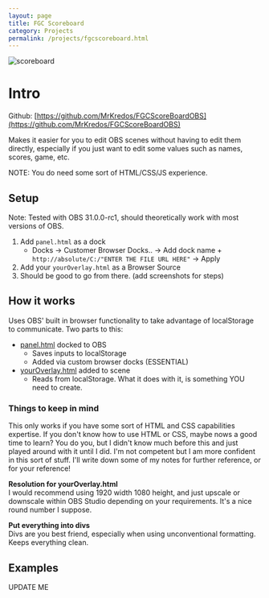 ```yaml
---
layout: page
title: FGC Scoreboard
category: Projects
permalink: /projects/fgcscoreboard.html
---
```

<style> 
.site-title {
    font-family: Bebas Neue; 
}

</style>
![scoreboard]({{site.url}}/assets/fgcscoreboard/scoreboardpanel.png)

# Intro
Github: [https://github.com/MrKredos/FGCScoreBoardOBS](https://github.com/MrKredos/FGCScoreBoardOBS) 

Makes it easier for you to edit OBS scenes without having to edit them directly, especially if you just want to edit some values such as names, scores, game, etc. 

NOTE: You do need some sort of HTML/CSS/JS experience.

## Setup 
Note: Tested with OBS 31.0.0-rc1, should theoretically work with most versions of OBS.

1. Add ```panel.html``` as a dock
    - Docks -> Customer Browser Docks.. -> Add dock name + ```http://absolute/C:/"ENTER THE FILE URL HERE"``` -> Apply
2. Add your ```yourOverlay.html``` as a Browser Source
3. Should be good to go from there. (add screenshots for steps)

## How it works 
Uses OBS' built in browser functionality to take advantage of localStorage to communicate. 
Two parts to this: 

- <ins>panel.html</ins> docked to OBS
    - Saves inputs to localStorage
    - Added via custom browser docks (ESSENTIAL)
- <ins>yourOverlay.html</ins> added to scene
    - Reads from localStorage. What it does with it, is something YOU need to create. 



### Things to keep in mind
This only works if you have some sort of HTML and CSS capabilities expertise. If you don't know how to use HTML or CSS, maybe nows a good time to learn? You do you, but I didn't know much before this and just played around with it until I did. I'm not competent but I am more confident in this sort of stuff. I'll write down some of my notes for further reference, or for your reference! 

<strong>Resolution for yourOverlay.html</strong><br>
I would recommend using 1920 width 1080 height, and just upscale or downscale within OBS Studio depending on your requirements. It's a nice round number I suppose. 

<strong>Put everything into divs</strong><br>
Divs are you best friend, especially when using unconventional formatting. Keeps everything clean.  

## Examples

UPDATE ME




